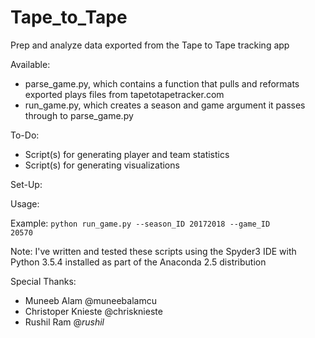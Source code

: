 # Tape_to_Tape
Prep and analyze data exported from the Tape to Tape tracking app

Available:
- parse_game.py, which contains a function that pulls and reformats exported plays files from tapetotapetracker.com
- run_game.py, which creates a season and game argument it passes through to parse_game.py

To-Do:
- Script(s) for generating player and team statistics
- Script(s) for generating visualizations

Set-Up:


Usage:

Example:
<code>python run_game.py --season_ID 20172018 --game_ID 20570</code>

Note:
I've written and tested these scripts using the Spyder3 IDE with Python 3.5.4 installed as part of the Anaconda 2.5 distribution

Special Thanks:
- Muneeb Alam @muneebalamcu
- Christoper Knieste @chrisknieste
- Rushil Ram @_rushil_

